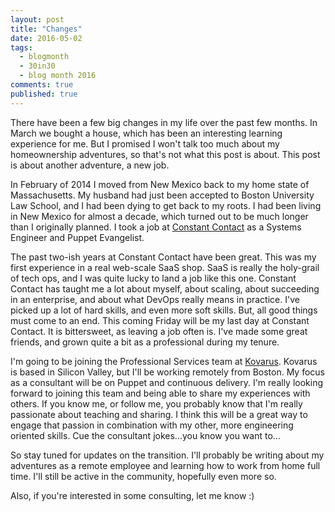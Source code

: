 ```yaml
---
layout: post
title: "Changes"
date: 2016-05-02
tags:
  - blogmonth
  - 30in30
  - blog month 2016
comments: true
published: true
---
```


There have been a few big changes in my life over the past few months. In March
we bought a house, which has been an interesting learning experience for me. But
I promised I won't talk too much about my homeownership adventures, so that's
not what this post is about. This post is about another adventure, a new job.

In February of 2014 I moved from New Mexico back to my home state of
Massachusetts. My husband had just been accepted to Boston University Law
School, and I had been dying to get back to my roots. I had been living in New
Mexico for almost a decade, which turned out to be much longer than I originally
planned. I took a job at [Constant Contact](http://www.constantcontact.com) as
a Systems Engineer and Puppet Evangelist.

The past two-ish years at Constant Contact have been great. This was my first
experience in a real web-scale SaaS shop. SaaS is really the holy-grail of tech
ops, and I was quite lucky to land a job like this one. Constant Contact has
taught me a lot about myself, about scaling, about succeeding in an enterprise,
and about what DevOps really means in practice. I've picked up a lot of hard
skills, and even more soft skills. But, all good things must come to an end.
This coming Friday will be my last day at Constant Contact. It is bittersweet,
as leaving a job often is. I've made some great friends, and grown quite a bit
as a professional during my tenure.

I'm going to be joining the Professional Services team at
[Kovarus](http://www.kovarus.com). Kovarus is based in Silicon Valley, but I'll
be working remotely from Boston. My focus as a consultant will be on Puppet and
continuous delivery. I'm really looking forward to joining this team and being
able to share my experiences with others. If you know me, or follow me, you
probably know that I'm really passionate about teaching and sharing. I think
this will be a great way to engage that passion in combination with my other,
more engineering oriented skills. Cue the consultant jokes...you know you want
to...

So stay tuned for updates on the transition. I'll probably be writing about my
adventures as a remote employee and learning how to work from home full time.
I'll still be active in the community, hopefully even more so.

Also, if you're interested in some consulting, let me know :)
